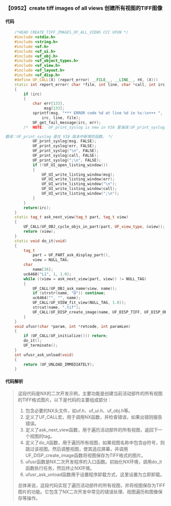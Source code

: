 ### 【0952】create tiff images of all views 创建所有视图的TIFF图像

#### 代码

```cpp
    /*HEAD CREATE_TIFF_IMAGES_OF_ALL_VIEWS CCC UFUN */  
    #include <stdio.h>  
    #include <string.h>  
    #include <uf.h>  
    #include <uf_ui.h>  
    #include <uf_obj.h>  
    #include <uf_object_types.h>  
    #include <uf_view.h>  
    #include <uf_layout.h>  
    #include <uf_disp.h>  
    #define UF_CALL(X) (report_error( __FILE__, __LINE__, #X, (X)))  
    static int report_error( char *file, int line, char *call, int irc)  
    {  
        if (irc)  
        {  
            char err[133],  
                 msg[133];  
            sprintf(msg, "*** ERROR code %d at line %d in %s:\n+++ ",  
                irc, line, file);  
            UF_get_fail_message(irc, err);  
        /*  NOTE:  UF_print_syslog is new in V18 里海译:UF_print_syslog 是 V18 版本中新增的函数。

翻译：UF_print_syslog 是在 V18 版本中新增的函数。 */  
            UF_print_syslog(msg, FALSE);  
            UF_print_syslog(err, FALSE);  
            UF_print_syslog("\n", FALSE);  
            UF_print_syslog(call, FALSE);  
            UF_print_syslog(";\n", FALSE);  
            if (!UF_UI_open_listing_window())  
            {  
                UF_UI_write_listing_window(msg);  
                UF_UI_write_listing_window(err);  
                UF_UI_write_listing_window("\n");  
                UF_UI_write_listing_window(call);  
                UF_UI_write_listing_window(";\n");  
            }  
        }  
        return(irc);  
    }  
    static tag_t ask_next_view(tag_t part, tag_t view)  
    {  
        UF_CALL(UF_OBJ_cycle_objs_in_part(part, UF_view_type, &view));  
        return (view);  
    }  
    static void do_it(void)  
    {  
        tag_t  
            part = UF_PART_ask_display_part(),  
            view = NULL_TAG;  
        char  
            name[36];  
        uc6468("L1", 1, 1.0);  
        while ((view = ask_next_view(part, view)) != NULL_TAG)  
        {  
            UF_CALL(UF_OBJ_ask_name(view, name));  
            if (strstr(name, "@")) continue;  
            uc6464("", "", name);  
            UF_CALL(UF_VIEW_fit_view(NULL_TAG, 1.0));  
            strcat(name, ".tif");  
            UF_CALL(UF_DISP_create_image(name, UF_DISP_TIFF, UF_DISP_ORIGINAL));  
        }  
    }  
    void ufusr(char *param, int *retcode, int paramLen)  
    {  
        if (UF_CALL(UF_initialize())) return;  
        do_it();  
        UF_terminate();  
    }  
    int ufusr_ask_unload(void)  
    {  
        return (UF_UNLOAD_IMMEDIATELY);  
    }

```

#### 代码解析

> 这段代码是NX的二次开发示例，主要功能是创建当前活动部件的所有视图的TIFF格式图片。以下是代码的主要组成部分：
>
> 1. 包含必要的NX头文件，如uf.h、uf_ui.h、uf_obj.h等。
> 2. 定义了UF_CALL宏，用于调用NX函数，并检查错误，如果出错则报告错误。
> 3. 定义了ask_next_view函数，用于遍历活动部件的所有视图，返回下一个视图的tag。
> 4. 定义了do_it函数，用于遍历所有视图，如果视图名称中包含@符号，则跳过该视图。然后调整视图，使其适应屏幕，并调用UF_DISP_create_image函数将视图保存为TIFF格式的图片。
> 5. ufusr函数是NX二次开发程序的入口函数。初始化NX环境，调用do_it函数执行任务，然后终止NX环境。
> 6. ufusr_ask_unload函数用于设置程序卸载方式，这里设置为立即卸载。
>
> 总体来说，这段代码实现了遍历活动部件的所有视图，并将视图保存为TIFF图片的功能。它包含了NX二次开发中常见的错误处理、视图遍历和图像保存等操作。
>
